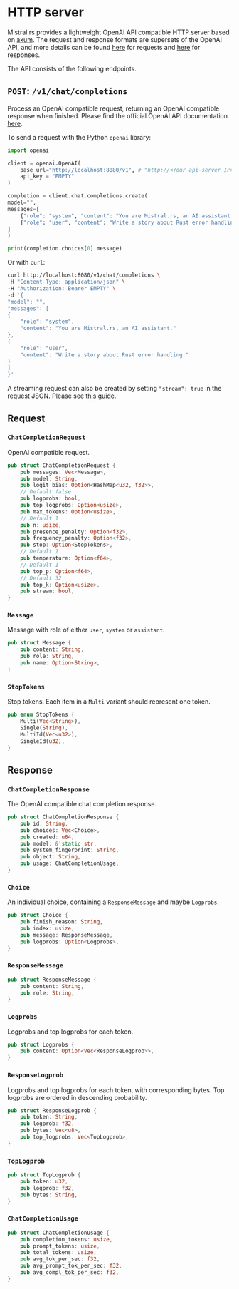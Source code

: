 # HTTP server

Mistral.rs provides a lightweight OpenAI API compatible HTTP server based on [axum](https://github.com/tokio-rs/axum). The request and response formats are supersets of the OpenAI API, and more details can be found [here](https://ericlbuehler.github.io/mistral.rs/mistralrs_server/openai/struct.ChatCompletionRequest.html) for requests and [here](https://ericlbuehler.github.io/mistral.rs/mistralrs_core/struct.ChatCompletionResponse.html) for responses.

The API consists of the following endpoints.

## `POST`: `/v1/chat/completions`
Process an OpenAI compatible request, returning an OpenAI compatible response when finished. Please find the official OpenAI API documentation [here](https://platform.openai.com/docs/api-reference/chat).

To send a request with the Python `openai` library:

```python
import openai

client = openai.OpenAI(
    base_url="http://localhost:8080/v1", # "http://<Your api-server IP>:port"
    api_key = "EMPTY"
)

completion = client.chat.completions.create(
model="",
messages=[
    {"role": "system", "content": "You are Mistral.rs, an AI assistant."},
    {"role": "user", "content": "Write a story about Rust error handling."}
]
)

print(completion.choices[0].message)
```

Or with `curl`:
```bash
curl http://localhost:8080/v1/chat/completions \
-H "Content-Type: application/json" \
-H "Authorization: Bearer EMPTY" \
-d '{
"model": "",
"messages": [
{
    "role": "system",
    "content": "You are Mistral.rs, an AI assistant."
},
{
    "role": "user",
    "content": "Write a story about Rust error handling."
}
]
}'
```

A streaming request can also be created by setting `"stream": true` in the request JSON. Please see [this](https://cookbook.openai.com/examples/how_to_stream_completions) guide.

## Request
### `ChatCompletionRequest`
OpenAI compatible request.
```rust
pub struct ChatCompletionRequest {
    pub messages: Vec<Message>,
    pub model: String,
    pub logit_bias: Option<HashMap<u32, f32>>,
    // Default false
    pub logprobs: bool,
    pub top_logprobs: Option<usize>,
    pub max_tokens: Option<usize>,
    // Default 1
    pub n: usize,
    pub presence_penalty: Option<f32>,
    pub frequency_penalty: Option<f32>,
    pub stop: Option<StopTokens>,
    // Default 1
    pub temperature: Option<f64>,
    // Default 1
    pub top_p: Option<f64>,
    // Default 32
    pub top_k: Option<usize>,
    pub stream: bool,
}
```

### `Message`
Message with role of either `user`, `system` or `assistant`.
```rust
pub struct Message {
    pub content: String,
    pub role: String,
    pub name: Option<String>,
}
```

### `StopTokens`
Stop tokens. Each item in a `Multi` variant should represent one token.
```rust
pub enum StopTokens {
    Multi(Vec<String>),
    Single(String),
    MultiId(Vec<u32>),
    SingleId(u32),
}
```

## Response

### `ChatCompletionResponse`
The OpenAI compatible chat completion response.
```rust
pub struct ChatCompletionResponse {
    pub id: String,
    pub choices: Vec<Choice>,
    pub created: u64,
    pub model: &'static str,
    pub system_fingerprint: String,
    pub object: String,
    pub usage: ChatCompletionUsage,
}
```


### `Choice`
An individual choice, containing a `ResponseMessage` and maybe `Logprobs`.
```rust
pub struct Choice {
    pub finish_reason: String,
    pub index: usize,
    pub message: ResponseMessage,
    pub logprobs: Option<Logprobs>,
}
```

### `ResponseMessage`
```rust
pub struct ResponseMessage {
    pub content: String,
    pub role: String,
}
```

### `Logprobs`
Logprobs and top logprobs for each token.
```rust
pub struct Logprobs {
    pub content: Option<Vec<ResponseLogprob>>,
}
```

### `ResponseLogprob`
Logprobs and top logprobs for each token, with corresponding bytes. Top logprobs are ordered in descending probability.
```rust
pub struct ResponseLogprob {
    pub token: String,
    pub logprob: f32,
    pub bytes: Vec<u8>,
    pub top_logprobs: Vec<TopLogprob>,
}
```

### `TopLogprob`
```rust
pub struct TopLogprob {
    pub token: u32,
    pub logprob: f32,
    pub bytes: String,
}
```

### `ChatCompletionUsage`
```rust
pub struct ChatCompletionUsage {
    pub completion_tokens: usize,
    pub prompt_tokens: usize,
    pub total_tokens: usize,
    pub avg_tok_per_sec: f32,
    pub avg_prompt_tok_per_sec: f32,
    pub avg_compl_tok_per_sec: f32,
}
```
